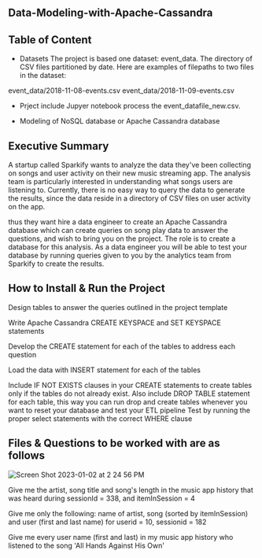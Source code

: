 ## Data-Modeling-with-Apache-Cassandra

## Table of Content 

 - Datasets
The project is based  one dataset: event_data. The directory of CSV files partitioned by date. Here are examples of filepaths to two files in the dataset:

event_data/2018-11-08-events.csv
event_data/2018-11-09-events.csv

- Prject include Jupyer notebook process the event_datafile_new.csv.

- Modeling of NoSQL database or Apache Cassandra database


## Executive Summary

A startup called Sparkify wants to analyze the data they've been collecting on songs and user activity on their new music streaming app. The analysis team is particularly interested in understanding what songs users are listening to. Currently, there is no easy way to query the data to generate the results, since the data reside in a directory of CSV files on user activity on the app.

thus they want hire a data engineer to create an Apache Cassandra database which can create queries on song play data to answer the questions, and wish to bring you on the project. The role is to create a database for this analysis. As a data engineer you will be able to test your database by running queries given to you by the analytics team from Sparkify to create the results.




## How to Install & Run the Project

Design tables to answer the queries outlined in the project template

Write Apache Cassandra CREATE KEYSPACE and SET KEYSPACE statements

Develop the CREATE statement for each of the tables to address each question

Load the data with INSERT statement for each of the tables

Include IF NOT EXISTS clauses in your CREATE statements to create tables only if the tables do not already exist. Also include DROP TABLE statement for each table, this way you can run drop and create tables whenever you want to reset your database and test your ETL pipeline
Test by running the proper select statements with the correct WHERE clause

## Files & Questions to be worked with are as follows

![Screen Shot 2023-01-02 at 2 24 56 PM](https://user-images.githubusercontent.com/103359089/210189622-7104a043-66e6-46e4-b365-e96cfcddf4aa.png)

Give me the artist, song title and song's length in the music app history that was heard during sessionId = 338, and itemInSession = 4

Give me only the following: name of artist, song (sorted by itemInSession) and user (first and last name) for userid = 10, sessionid = 182

Give me every user name (first and last) in my music app history who listened to the song 'All Hands Against His Own'



